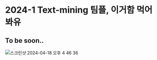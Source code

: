 # 2024-1 Text-mining 팀플, 이거함 먹어봐유
## To be soon..
![스크린샷 2024-04-18 오후 4 46 36](https://github.com/heerpark/Team-Baek/assets/129574248/fbe5d38d-0916-4092-ac19-8e0da6f57320)
